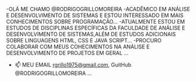 -OLÁ ME CHAMO @RODRIGOGRILLOMOREIRA
-ACADÊMICO EM ANÁLISE E DESENVOLVIMENTO DE SISTEMAS E ESTOU INTERESSADO EM MAIS CONHECIMENTOS SOBRE PROGRAMAÇÃO...
-ATUALMENTE ESTOU EM ESTUDOS DE DISCIPLINAS ESPECÍFICAS DA FACULDADE DE ANÁLISE E DESENVOLVIMENTO DE SISTEMAS,ALÉM DE ESTUDOS ADICIONAIS SOBRE LINGUAGENS HTML, CSS E JAVA SCRIPT...
-PROCURO COLABORAR COM MEUS COHECIMENTOS NA ANÁLISE E DESENVOLVIMENTO DE PROJETOS  EM GERAL ...
- 📫 MEU EMAIL rgrillo1975@gmail.com, GuitHub @RODRIGOGRILLOMOREIRA ...

<!---
RODRIGOGRILLOMOREIRA/RODRIGOGRILLOMOREIRA is a ✨ special ✨ repository because its `README.md` (this file) appears on your GitHub profile.
You can click the Preview link to take a look at your changes.
--->
